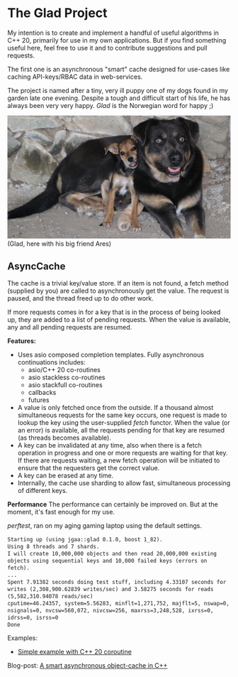 # The Glad Project

My intention is to create and implement a handful of useful algorithms in C++ 20, primarily for use in my own applications. But if you find something useful here, feel free to use it and to contribute suggestions and pull requests.

The first one is an asynchronous "smart" cache designed for use-cases like caching API-keys/RBAC data in web-services. 

The project is named after a tiny, very ill puppy one of my dogs found in my garden late one evening. Despite a tough and difficult start of his life, he has always been very very happy. *Glad* is the Norwegian word for happy ;)

![Glad the dog](glad-the-dog/images/glad02.jpg)
(Glad, here with his big friend Ares)

## AsyncCache

The cache is a trivial key/value store. If an item is not found,
a fetch method (supplied by you) are called to asynchronously get the
value. The request is paused, and the thread freed up to do other work.

If more requests comes in for a key that is in the process of being looked up,
they are added to a list of pending requests. When the value is available,
any and all pending requests are resumed.

**Features:**
- Uses asio composed completion templates. Fully asynchronous continuations includes:
    - asio/C++ 20 co-routines
    - asio stackless co-routines
    - asio stackfull co-routines
    - callbacks
    - futures
- A value is only fetched once from the outside. If a thousand almost simultaneous requests for the same key occurs, one request is made to lookup the key using the user-supplied *fetch* functor. When the value (or an error) is available, all the requests pending for that key are resumed (as threads becomes available). 
- A key can be invalidated at any time, also when there is a fetch operation in progress and one or more requests are waiting for that key. If there are requests waiting, a new fetch operation will be initiated to ensure that the requesters get the correct value.
- A key can be erased at any time. 
- Internally, the cache use sharding to allow fast, simultaneous processing of different keys.

**Performance**
The performance can certainly be improved on. But at the moment, it's fast enough for my use.

*perftest*, ran on my aging gaming laptop using the default settings.
```
Starting up (using jgaa::glad 0.1.0, boost 1_82).
Using 8 threads and 7 shards.
I will create 10,000,000 objects and then read 20,000,000 existing objects using sequential keys and 10,000 failed keys (errors on fetch). 
...
Spent 7.91382 seconds doing test stuff, including 4.33107 seconds for writes (2,308,900.62839 writes/sec) and 3.58275 seconds for reads (5,582,310.94078 reads/sec)
cputime=46.24357, system=5.56283, minflt=1,271,752, majflt=5, nswap=0, nsignals=0, nvcsw=560,072, nivcsw=256, maxrss=3,248,528, ixrss=0, idrss=0, isrss=0
Done
```

Examples:
- [Simple example with C++ 20 coroutine](examples/cxx20-simple.cpp)

Blog-post: [A smart asynchronous object-cache in C++](https://lastviking.eu/async_cache.html)
